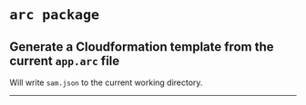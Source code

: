 # `arc package`
## Generate a Cloudformation template from the current `app.arc` file

Will write `sam.json` to the current working directory.

---
